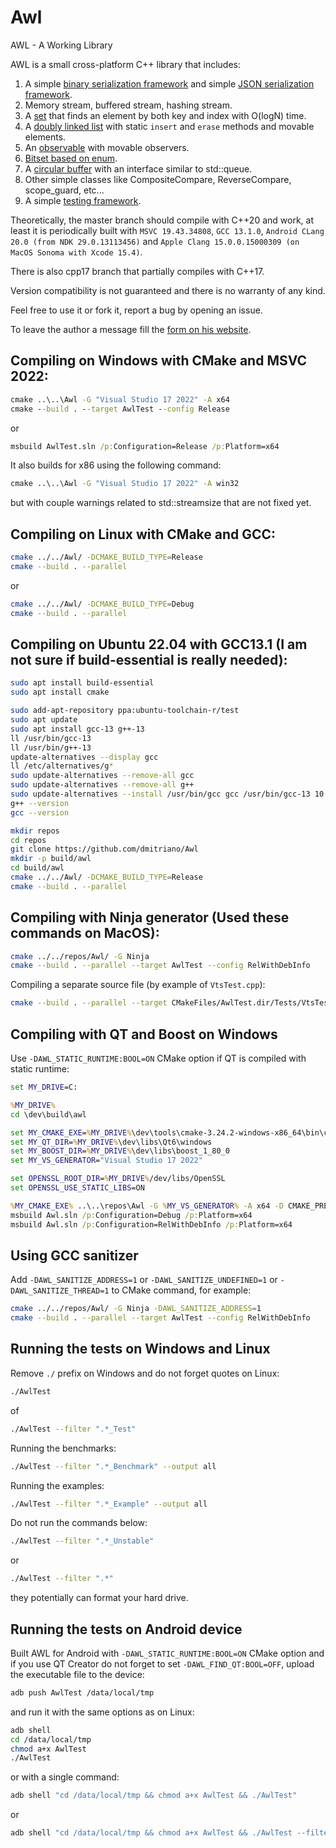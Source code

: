 # Awl
AWL - A Working Library

AWL is a small cross-platform C++ library that includes:

1. A simple [binary serialization framework](https://developernote.com/2024/07/version-tolerant-serialization-in-c/) and simple [JSON serialization framework](https://github.com/dmitriano/Awl/tree/master/Extras/Qt/QtExtras/Json).
2. Memory stream, buffered stream, hashing stream.
3. A [set](https://github.com/dmitriano/Awl/blob/master/Awl/VectorSet.h) that finds an element by both key and index with O(logN) time.
4. A [doubly linked list](https://github.com/dmitriano/Awl/blob/master/Awl/QuickList.h) with static `insert` and `erase` methods and movable elements.
5. An [observable](https://github.com/dmitriano/Awl/blob/master/Awl/Observable.h) with movable observers.
6. [Bitset based on enum](https://github.com/dmitriano/Awl/blob/master/Awl/BitMap.h).
7. A [circular buffer](https://github.com/dmitriano/Awl/blob/master/Awl/Ring.h) with an interface similar to std::queue.
8. Other simple classes like CompositeCompare, ReverseCompare, scope_guard, etc...
9. A simple [testing framework](https://github.com/dmitriano/Awl/tree/master/Awl/Testing).

Theoretically, the master branch should compile with C++20 and work, at least it is periodically built with `MSVC 19.43.34808`, `GCC 13.1.0`, `Android CLang 20.0 (from NDK 29.0.13113456)` and `Apple Clang 15.0.0.15000309 (on MacOS Sonoma with Xcode 15.4)`.

There is also cpp17 branch that partially compiles with C++17.

Version compatibility is not guaranteed and there is no warranty of any kind.

Feel free to use it or fork it, report a bug by opening an issue.

To leave the author a message fill the [form on his website](https://developernote.com/contact/).

## Compiling on Windows with CMake and MSVC 2022:

```bat
cmake ..\..\Awl -G "Visual Studio 17 2022" -A x64
cmake --build . --target AwlTest --config Release
```

or

```bat
msbuild AwlTest.sln /p:Configuration=Release /p:Platform=x64
```

It also builds for x86 using the following command:

```bat
cmake ..\..\Awl -G "Visual Studio 17 2022" -A win32
```

but with couple warnings related to std::streamsize that are not fixed yet.

## Compiling on Linux with CMake and GCC:

```bash
cmake ../../Awl/ -DCMAKE_BUILD_TYPE=Release
cmake --build . --parallel
```

or

```bash
cmake ../../Awl/ -DCMAKE_BUILD_TYPE=Debug
cmake --build . --parallel
```

## Compiling on Ubuntu 22.04 with GCC13.1 (I am not sure if build-essential is really needed):

```bash
sudo apt install build-essential
sudo apt install cmake

sudo add-apt-repository ppa:ubuntu-toolchain-r/test
sudo apt update
sudo apt install gcc-13 g++-13
ll /usr/bin/gcc-13
ll /usr/bin/g++-13
update-alternatives --display gcc
ll /etc/alternatives/g*
sudo update-alternatives --remove-all gcc
sudo update-alternatives --remove-all g++
sudo update-alternatives --install /usr/bin/gcc gcc /usr/bin/gcc-13 10 --slave /usr/bin/g++ g++ /usr/bin/g++-13
g++ --version
gcc --version

mkdir repos
cd repos
git clone https://github.com/dmitriano/Awl
mkdir -p build/awl
cd build/awl
cmake ../../Awl/ -DCMAKE_BUILD_TYPE=Release
cmake --build . --parallel
```

## Compiling with Ninja generator (Used these commands on MacOS):

```bash
cmake ../../repos/Awl/ -G Ninja
cmake --build . --parallel --target AwlTest --config RelWithDebInfo
```

Compiling a separate source file (by example of `VtsTest.cpp`):

```bash
cmake --build . --parallel --target CMakeFiles/AwlTest.dir/Tests/VtsTest.cpp.o
```

## Compiling with QT and Boost on Windows

Use `-DAWL_STATIC_RUNTIME:BOOL=ON` CMake option if QT is compiled with static runtime:

```bat
set MY_DRIVE=C:

%MY_DRIVE%
cd \dev\build\awl

set MY_CMAKE_EXE=%MY_DRIVE%\dev\tools\cmake-3.24.2-windows-x86_64\bin\cmake.exe
set MY_QT_DIR=%MY_DRIVE%\dev\libs\Qt6\windows
set MY_BOOST_DIR=%MY_DRIVE%\dev\libs\boost_1_80_0
set MY_VS_GENERATOR="Visual Studio 17 2022"

set OPENSSL_ROOT_DIR=%MY_DRIVE%/dev/libs/OpenSSL
set OPENSSL_USE_STATIC_LIBS=ON

%MY_CMAKE_EXE% ..\..\repos\Awl -G %MY_VS_GENERATOR% -A x64 -D CMAKE_PREFIX_PATH="%MY_QT_DIR%;%MY_BOOST_DIR%" -DAWL_NO_DEPRECATED:BOOL=ON -DAWL_STATIC_RUNTIME:BOOL=ON -DAWL_ANSI_CMD_CHAR:BOOL=ON
msbuild Awl.sln /p:Configuration=Debug /p:Platform=x64
msbuild Awl.sln /p:Configuration=RelWithDebInfo /p:Platform=x64
```

## Using GCC sanitizer

Add `-DAWL_SANITIZE_ADDRESS=1` or `-DAWL_SANITIZE_UNDEFINED=1` or `-DAWL_SANITIZE_THREAD=1` to CMake command, for example:

```bash
cmake ../../repos/Awl/ -G Ninja -DAWL_SANITIZE_ADDRESS=1
cmake --build . --parallel --target AwlTest --config RelWithDebInfo
```

## Running the tests on Windows and Linux

Remove `./` prefix on Windows and do not forget quotes on Linux:

```bash
./AwlTest
```

of

```bash
./AwlTest --filter ".*_Test"
```

Running the benchmarks:

```bash
./AwlTest --filter ".*_Benchmark" --output all
```

Running the examples:

```bash
./AwlTest --filter ".*_Example" --output all
```

Do not run the commands below:

```bash
./AwlTest --filter ".*_Unstable"
```

or

```bash
./AwlTest --filter ".*"
```

they potentially can format your hard drive.

## Running the tests on Android device

Built AWL for Android with `-DAWL_STATIC_RUNTIME:BOOL=ON` CMake option and if you use QT Creator do not forget to set `-DAWL_FIND_QT:BOOL=OFF`, upload the executable file to the device:

```bash
adb push AwlTest /data/local/tmp
```

and run it with the same options as on Linux:

```bash
adb shell
cd /data/local/tmp
chmod a+x AwlTest
./AwlTest
```

or with a single command:

```bash
adb shell "cd /data/local/tmp && chmod a+x AwlTest && ./AwlTest"
```

or

```bash
adb shell "cd /data/local/tmp && chmod a+x AwlTest && ./AwlTest --filter .*CompositeCompare.*"
```
